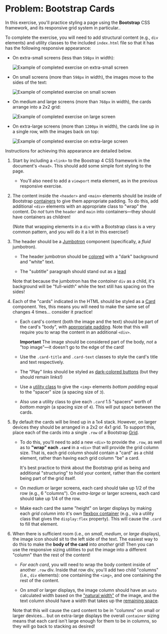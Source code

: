 # Problem: Bootstrap Cards

In this exercise, you'll practice styling a page using the **Bootstrap** CSS framework, and its responsive grid system in particular..

To complete the exercise, you will need to add structural content (e.g., `div` elements) and utility classes to the included `index.html` file so that it has has the following responsive appearance:

- On extra-small screens (less than `598px` in width):

    ![Example of completed exercise on extra-small screen](img/example-xs-preview.png)

- On small screens (more than `598px` in width), the images move to the sides of the text:

    ![Example of completed exercise on small screen](img/example-sm-preview.png)

- On medium and large screens (more than `768px` in width), the cards arrange into a 2x2 grid:

    ![Example of completed exercise on large screen](img/example-lg-preview.png)

- On extra-large screens (more than `1200px` in width), the cards line up in a single row, with the images back on top:

    ![Example of completed exercise on extra-large screen](img/example-xl-preview.png)

Instructions for achieving this appearance are detailed below.

1. Start by including a `<link>` to the Boostrap 4 CSS framework in the document's `<head>`. This should add some simple font styling to the page.

    - You'll also need to add a `viewport` meta element, as in the previous responsive exercise.

2. The content inside the `<header>` and `<main>` elements should be inside of Bootstrap [containers](https://getbootstrap.com/docs/4.0/layout/overview/#containers) to give them appropriate padding. To do this, add additional `<div>` elements with an appropriate class to "wrap" the content. Do _not_ turn the `header` and `main` into containers&mdash;they should have containers as children!

    (Note that wrapping elements in a `div` with a Bootstrap class is a very common pattern, and you will do it a lot in this exercise!)

3. The header should be a [Jumbotron](https://getbootstrap.com/docs/4.0/components/jumbotron/) component (specifically, a _fluid_ jumbotron).

    - The header jumbotron should be [colored](https://getbootstrap.com/docs/4.0/utilities/colors/) with a "dark" background and "white" text.

    - The "subtitle" paragraph should stand out as a [lead](https://getbootstrap.com/docs/4.0/content/typography/#lead)

    Note that because the jumbotron has the _container_ `div` as a child, it's background will be "full-width" while the text still has spacing on the sides!


4. Each of the "cards" indicated in the HTML should be styled as a [Card](https://getbootstrap.com/docs/4.0/components/card/) component. Yes, this means you will need to make the same set of changes 4 times... consider it practice!

    - Each card's content (both the image and the text) should be part of the card's "body", with [appropriate padding](https://getbootstrap.com/docs/4.0/components/card/#body). Note that this will require you to wrap the content in an additional `<div>`.

      **Important** The image should be considered part of the body, _not_ a "top image"&mdash;it doesn't go to the edge of the card!

    - Use the `.card-title` and `.card-text` classes to style the card's title and text respectively.

    - The "Play" links should be styled as [dark-colored buttons](https://getbootstrap.com/docs/4.0/components/buttons/) (but they should remain links!)

    - Use a [utility class](https://getbootstrap.com/docs/4.0/utilities/spacing/) to give the `<img>` elements _bottom padding_ equal to the "spacer" size (a spacing size of `3`).

    - Also use a utility class to give each _`.card`_ 1.5 "spacers" worth of _bottom margin_ (a spacing size of `4`). This will put space between the cards. 

5. By default the cards will be lined up in a 1x4 stack. However, on larger devices they should be arranged in a 2x2 or 4x1 grid. To support this, place each of the cards into a single `.row` of a Bootstrap [Grid](https://getbootstrap.com/docs/4.0/layout/grid/).

    - To do this, you'll need to add a new `<div>` to provide the `.row`, as well as to **"wrap" each `.card`** in a `<div>` that will provide the grid column size. That is, each grid column should contain a "card" as a child element, rather than having each grid column "be" a card.

        It's best practice to think about the Bootstrap grid as being and additional "structuring" to hold your content, rather than the content being part of the grid itself.

    - On _medium_ or larger screens, each card should take up 1/2 of the row (e.g., 6 "columns"). On _extra-large_ or larger screens, each card should take up 1/4 of the row.

    - Make each card the same "height" on larger displays by making each _grid column_ into it's own [flexbox container](https://getbootstrap.com/docs/4.0/utilities/flex/) (e.g., via a utility class that gives the `display:flex` property). This will cause the `.card` to fill that element.

6. When there is sufficient room (i.e., on _small_, _medium_, or _large_ displays), the image icon should sit to the left side of the text. The easiest way to do this to make the **body of the card** into _another_ grid! Then you can use the responsive sizing utilities to put the image into a different "column" than the rest of the content!

    - _For each card_, you will need to wrap the body content inside of another `.row` div. Inside that row div, you'll add two child "columns" (i.e., `div` elements): one containing the `<img>`, and one containing the rest of the content.

    - On _small_ or larger displays, the image column should have an `auto` calculated width based on the ["natural width"](https://getbootstrap.com/docs/4.0/layout/grid/#variable-width-content) of the image, and the text column should have a width that takes up the [remaining space](https://getbootstrap.com/docs/4.0/layout/grid/#setting-one-column-width).

    Note that this will cause the card content to be in "columns" on small or larger devices... but on extra-large displays the overall `container` sizing means that each card isn't large enough for them to be in columns, so they will go back to stacking as desired!
